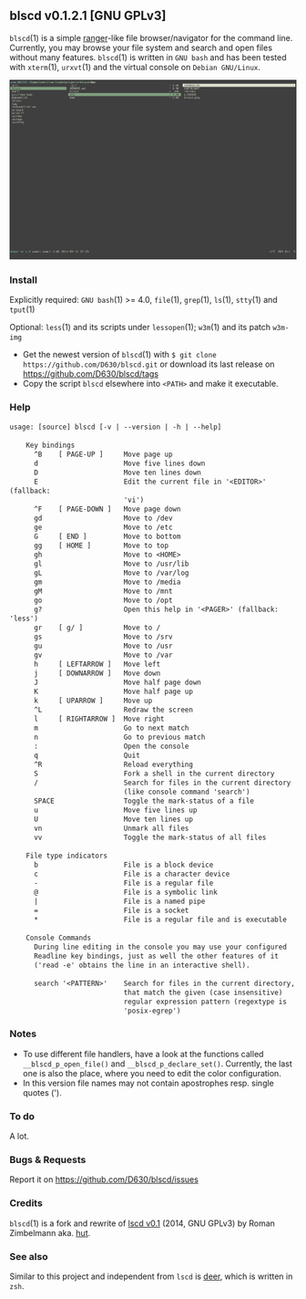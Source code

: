 ## blscd v0.1.2.1 [GNU GPLv3]

`blscd`(1) is a simple [ranger](http://ranger.nongnu.org/)-like file browser/navigator for the command line. Currently, you may browse your file system and search and open files without many features. `blscd`(1) is written in `GNU bash` and has been tested with `xterm`(1), `urxvt`(1) and the virtual console on `Debian GNU/Linux`.

![](https://raw.githubusercontent.com/D630/blscd/master/doc/blscd.png)

### Install

Explicitly required: `GNU bash`(1) >= 4.0, `file`(1), `grep`(1), `ls`(1), `stty`(1) and `tput`(1)

Optional: `less`(1) and its scripts under `lessopen`(1); `w3m`(1) and its patch `w3m-img`

* Get the newest version of `blscd`(1) with `$ git clone https://github.com/D630/blscd.git` or
  download its last release on https://github.com/D630/blscd/tags
* Copy the script `blscd` elsewhere into `<PATH>` and make it executable.

### Help

```
usage: [source] blscd [-v | --version | -h | --help]

    Key bindings
      ^B    [ PAGE-UP ]     Move page up
      d                     Move five lines down
      D                     Move ten lines down
      E                     Edit the current file in '<EDITOR>' (fallback:
                            'vi')
      ^F    [ PAGE-DOWN ]   Move page down
      gd                    Move to /dev
      ge                    Move to /etc
      G     [ END ]         Move to bottom
      gg    [ HOME ]        Move to top
      gh                    Move to <HOME>
      gl                    Move to /usr/lib
      gL                    Move to /var/log
      gm                    Move to /media
      gM                    Move to /mnt
      go                    Move to /opt
      g?                    Open this help in '<PAGER>' (fallback: 'less')
      gr    [ g/ ]          Move to /
      gs                    Move to /srv
      gu                    Move to /usr
      gv                    Move to /var
      h     [ LEFTARROW ]   Move left
      j     [ DOWNARROW ]   Move down
      J                     Move half page down
      K                     Move half page up
      k     [ UPARROW ]     Move up
      ^L                    Redraw the screen
      l     [ RIGHTARROW ]  Move right
      m                     Go to next match
      n                     Go to previous match
      :                     Open the console
      q                     Quit
      ^R                    Reload everything
      S                     Fork a shell in the current directory
      /                     Search for files in the current directory
                            (like console command 'search')
      SPACE                 Toggle the mark-status of a file
      u                     Move five lines up
      U                     Move ten lines up
      vn                    Unmark all files
      vv                    Toggle the mark-status of all files

    File type indicators
      b                     File is a block device
      c                     File is a character device
      -                     File is a regular file
      @                     File is a symbolic link
      |                     File is a named pipe
      =                     File is a socket
      *                     File is a regular file and is executable

    Console Commands
      During line editing in the console you may use your configured
      Readline key bindings, just as well the other features of it
      ('read -e' obtains the line in an interactive shell).

      search '<PATTERN>'    Search for files in the current directory,
                            that match the given (case insensitive)
                            regular expression pattern (regextype is
                            'posix-egrep')
```

### Notes

- To use different file handlers, have a look at the functions called `__blscd_p_open_file()` and `__blscd_p_declare_set()`. Currently, the last one is also the place, where you need to edit the color configuration.
- In this version file names may not contain apostrophes resp. single quotes (').

### To do

A lot.

### Bugs & Requests

Report it on https://github.com/D630/blscd/issues

### Credits

`blscd`(1) is a fork and rewrite of [lscd v0.1](https://github.com/hut/lscd/blob/989cb7e045a4e5e879db9af0f7f7c721d8a93acc/lscd) (2014, GNU GPLv3) by Roman Zimbelmann aka. [hut](https://github.com/hut).

### See also

Similar to this project and independent from `lscd` is [deer](https://github.com/vifon/deer), which is written in `zsh`.
